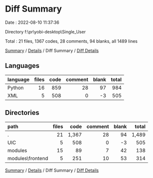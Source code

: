 # Diff Summary

Date : 2022-08-10 11:37:36

Directory f:\\pr\\yobi-desktop\\Single_User

Total : 21 files,  1367 codes, 28 comments, 94 blanks, all 1489 lines

[Summary](results.md) / [Details](details.md) / Diff Summary / [Diff Details](diff-details.md)

## Languages
| language | files | code | comment | blank | total |
| :--- | ---: | ---: | ---: | ---: | ---: |
| Python | 16 | 859 | 28 | 97 | 984 |
| XML | 5 | 508 | 0 | -3 | 505 |

## Directories
| path | files | code | comment | blank | total |
| :--- | ---: | ---: | ---: | ---: | ---: |
| . | 21 | 1,367 | 28 | 94 | 1,489 |
| UIC | 5 | 508 | 0 | -3 | 505 |
| modules | 15 | 89 | 7 | 42 | 138 |
| modules\\frontend | 5 | 251 | 10 | 53 | 314 |

[Summary](results.md) / [Details](details.md) / Diff Summary / [Diff Details](diff-details.md)